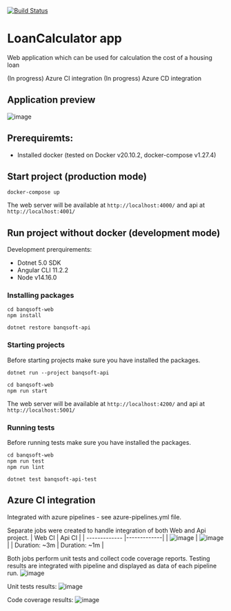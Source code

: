 [![Build Status](https://loan-calculator-organization.visualstudio.com/loan-calculator-project/_apis/build/status/rutkowski-tomasz.loan-calculator?branchName=master)](https://loan-calculator-organization.visualstudio.com/loan-calculator-project/_build/latest?definitionId=1&branchName=master)

# LoanCalculator app
Web application which can be used for calculation the cost of a housing loan

(In progress) Azure CI integration
(In progress) Azure CD integration

## Application preview
![image](https://user-images.githubusercontent.com/11985426/109799518-6d52bf00-7c1c-11eb-99c5-205ddae29ac2.png)


## Prerequiremts:
- Installed docker (tested on Docker v20.10.2, docker-compose v1.27.4)

## Start project (production mode)
```
docker-compose up
```
The web server will be available at `http://localhost:4000/` and api at `http://localhost:4001/`

## Run project without docker (development mode)
Development prerquirements:
- Dotnet 5.0 SDK
- Angular CLI 11.2.2
- Node v14.16.0

### Installing packages
```
cd banqsoft-web
npm install
```
```
dotnet restore banqsoft-api
```

### Starting projects
Before starting projects make sure you have installed the packages.
```
dotnet run --project banqsoft-api
```
```
cd banqsoft-web
npm run start
```
The web server will be available at `http://localhost:4200/` and api at `http://localhost:5001/`

### Running tests
Before running tests make sure you have installed the packages.
```
cd banqsoft-web
npm run test
npm run lint
```
```
dotnet test banqsoft-api-test
```

## Azure CI integration
Integrated with azure pipelines - see azure-pipelines.yml file.

Separate jobs were created to handle integration of both Web and Api project.
| Web CI        | Api CI  |
| ------------- |-------------|
| ![image](https://user-images.githubusercontent.com/11985426/110608580-ac3cc380-818c-11eb-9475-c9c20288616c.png) | ![image](https://user-images.githubusercontent.com/11985426/110608734-caa2bf00-818c-11eb-90f5-8991e6e0a6a9.png) |
| Duration: ~3m | Duration: ~1m |

Both jobs perform unit tests and collect code coverage reports. Testing results are integrated with pipeline and displayed as data of each pipeline run.
![image](https://user-images.githubusercontent.com/11985426/110609398-764c0f00-818d-11eb-97aa-4a7aa6964383.png)

Unit tests results:
![image](https://user-images.githubusercontent.com/11985426/110609523-95e33780-818d-11eb-94fc-b3a3278cd79b.png)

Code coverage results:
![image](https://user-images.githubusercontent.com/11985426/110609622-b14e4280-818d-11eb-8626-19f11b39a67e.png)



